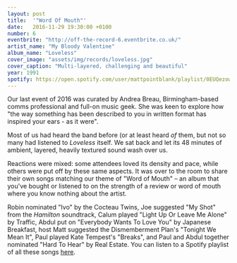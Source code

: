 ```yaml
---
layout: post
title:  '"Word Of Mouth"'
date:   2016-11-29 19:30:00 +0100
number: 6
eventbrite: "http://off-the-record-6.eventbrite.co.uk/"
artist_name: "My Bloody Valentine"
album_name: "Loveless"
cover_image: "assets/img/records/loveless.jpg"
cover_caption: "Multi-layered, challenging and beautiful"
year: 1991
spotify: https://open.spotify.com/user/mattpointblank/playlist/0EUQezowfOUhGH6QG7dRYy
---
```

Our last event of 2016 was curated by Andrea Breau, Birmingham-based comms professional and full-on music geek. She was keen to explore how "the way something has been described to you in written format has inspired your ears - as it were".
    
Most of us had heard the band before (or at least heard *of* them, but not so many had listened to *Loveless* itself. We sat back and let its 48 minutes of ambient, layered, heavily textured sound wash over us.
    
Reactions were mixed: some attendees loved its density and pace, while others were put off by these same aspects. It was over to the room to share their own songs matching our theme of "Word of Mouth" &ndash; an album that you've bought or listened to on the strength of a review or word of
    mouth where you know nothing about the artist.
    
Robin nominated "Ivo" by the Cocteau Twins, Joe suggested "My Shot" from the *Hamilton* soundtrack, Calum played "Light Up Or Leave Me Alone" by Traffic, Abdul put on "Everybody Wants To Love You" by Japanese Breakfast, host Matt suggested the Dismemberment Plan's "Tonight We Mean It", Paul played Kate Tempest's "Breaks", and Paul and Abdul together nominated "Hard To Hear" by Real Estate. You can listen to a Spotify playlist of all these
    songs [here](https://open.spotify.com/user/mattpointblank/playlist/0EUQezowfOUhGH6QG7dRYy).

